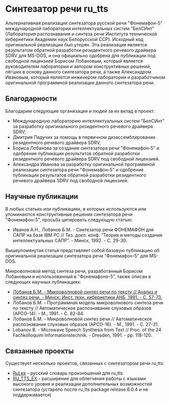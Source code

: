 # Синтезатор речи ru_tts

Альтернативная реализация синтезатора русской речи "Фонемафон-5"
международной лаборатории интеллектуальных систем "БелСИнт"
(Лаборатория распознавания и синтеза речи Института технической
кибернетики Академии наук Белорусской ССР). Исходный код
оригинальной реализации был утерян. Эта реализация является
результатом обратной разработки резидентного речевого драйвера SDRV
для MS-DOS, и она официально одобрена для публикации под свободной
лицензией Борисом Лобановым, который является руководителем
лаборатории и автором конструктивных решений, лёгших в основу данного
синтезатора речи, а также Александром Ивановым, который является
инженером лаборатории и разработчиком оригинальной программной
реализации данного синтезатора речи.

## Благодарности

Благодарим следующие организации и людей за их вклад в проект:

* Международную лабораторию интеллектуальных систем "БелСИнт" за
  разработку оригинального резидентного речевого драйвера SDRV;
* Дмитрия Падучих за помощь в первичном дизассемблировании
  резидентного речевого драйвера SDRV;
* Бориса Лобанова за создание синтезатора речи "Фонемафон-5" и
  одобрение публикации результатов обратной разработки резидентного
  речевого драйвера SDRV под свободной лицензией.
* Александра Иванова за разработку оригинальной программной
  реализации синтезатора речи "Фонемафон-5" и одобрение публикации
  результатов обратной разработки резидентного речевого драйвера
  SDRV под свободной лицензией.

## Научные публикации

В любых статьях или публикациях, в которых используются или
упоминаются конструктивные решения синтезатора речи "Фонемафон-5",
просьба цитировать следующую статью:

* Иванов А.Н., Лобанов Б.М. - Синтезатор речи ФОНЕМАФОН для САПР на
  базе IBM PC // Тез. докл. конф. “Теория и методы создания
  интеллектуальных САПР”. - Минск, 1992. - С. 29-30.

Вышеупомянутая статья представляет собой базовую публикацию об
оригинальной реализации синтезатора речи "Фонемафон-5" для MS-DOS.

Микроволновой метод синтеза речи, разработанный Борисом Лобановым и
использованный в "Фонемафоне-5", также описан в следующих научных
публикациях:

* [Лобанов Б.М. - Микроволновой синтез речи по тексту // Анализ и
  синтез речи. - Минск: Инст. техн. кибернетики АНБ, 1991. -
  С. 57-73.](publications/Lobanov_B.M._-_Microwave_Speech_Synthesis_from_Text_(in_Russian).pdf)
* Лобанов Б.М. - Программная модель микроволнового синтеза речи по
  тексту // Автоматическое распознавание слуховых образов (АРСО-14). -
  М., 1991. - С. 82-84.
* Лобанов Б.М. - Микроволновой синтез речи // Автоматическое
  распознавание слуховых образов (АРСО-16). - М., 1991. - С. 27-31.
* Lobanov B. - Microwave Speech Synthesis from Text // Proc. of the 24
  Fachkolloquim Informationstechnik. - Dresden, 1991. - pp. 118-120.

## Связанные проекты

Существует несколько проектов, связанных с синтезатором речи ru_tts:

* [RuLex](https://github.com/poretsky/rulex) -
  русский словарь произношений для ru_tts
* [RU_TTS_EX](https://electrik-spb.ru/ru_tts/ru_tts_ex/) -
  расширение для облегчения работы с языками высокого уровня
  и реализации дополнительных возможностей синтезатора
  (устарело после ru_tts package release 6.0.4 и не поддерживается)
